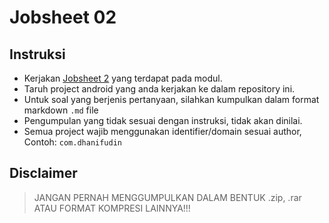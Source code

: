 # Jobsheet 02

## Instruksi
- Kerjakan [Jobsheet 2](https://polinema-mobile.github.io/jobsheet/02-rev.html)
 yang terdapat pada modul.
- Taruh project android yang anda kerjakan ke dalam repository ini.
- Untuk soal yang berjenis pertanyaan, silahkan kumpulkan dalam format markdown
 `.md` file
- Pengumpulan yang tidak sesuai dengan instruksi, tidak akan dinilai.
- Semua project wajib menggunakan identifier/domain sesuai author, Contoh: `com.dhanifudin`

## Disclaimer

> JANGAN PERNAH MENGGUMPULKAN DALAM BENTUK .zip, .rar ATAU FORMAT KOMPRESI
> LAINNYA!!!
